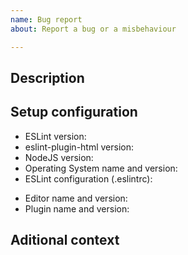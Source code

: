 ```yaml
---
name: Bug report
about: Report a bug or a misbehaviour

---
```


## Description

<!--
Describe the issue precisely: what are you trying to do? what's the expected result?
-->

## Setup configuration

* ESLint version: 
* eslint-plugin-html version: 
* NodeJS version: 
* Operating System name and version: 
* ESLint configuration (.eslintrc): 

<!--
If run from an editor plugin:
-->
* Editor name and version: 
* Plugin name and version: 

## Aditional context

<!--
If you can provide a lock file (package-lock.json, yarn.lock...) or a link to a repository or gist, that would help.
-->
